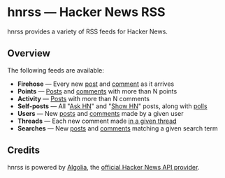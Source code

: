 hnrss — Hacker News RSS
========================

hnrss provides a variety of RSS feeds for Hacker News.

Overview
--------

The following feeds are available:

- **Firehose** — Every new [post](http://hnrss.org/newest) and [comment](http://hnrss.org/newcomments) as it arrives
- **Points** — [Posts](http://hnrss.org/newest?points=300) and [comments](http://hnrss.org/newcomments?points=25) with more than N points
- **Activity** — [Posts](http://hnrss.org/newest?comments=250) with more than N comments
- **Self-posts** — All "[Ask HN](http://hnrss.org/ask)" and "[Show HN](http://hnrss.org/show)" posts, along with [polls](http://hnrss.org/polls)
- **Users** — New [posts](http://hnrss.org/submitted?id=tokenadult) and [comments](http://hnrss.org/threads?id=tptacek) made by a given user
- **Threads** — Each new comment made [in a given thread](http://hnrss.org/item?id=7864813)
- **Searches** — New [posts](http://hnrss.org/newest?q=git) and [comments](http://hnrss.org/newcomments?q=django) matching a given search term

Credits
-------

hnrss is powered by [Algolia](https://hn.algolia.com/api), the
[official Hacker News API provider](https://news.ycombinator.com/item?id=7547578).
